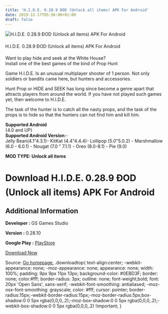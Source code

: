 ```yaml
---
title: 'H.I.D.E. 0.28.9 ÐOD (Unlock all items) APK For Android'
date: 2019-12-17T05:56:00+01:00
draft: false
---
```


![H.I.D.E. 0.28.9 ÐOD (Unlock all items) APK For Android](https://i0.wp.com/apkhome.net/wp-content/uploads/2019/11/H.I.D.E..png "H.I.D.E. 0.28.9 ÐOD (Unlock all items) APK For Android")

  

H.I.D.E. 0.28.9 ÐOD (Unlock all items) APK For Android

Want to play hide and seek at the White House?  
Install one of the best games of the kind of Prop Hunt

Game H.I.D.E. Is an unusual multiplayer shooter of 1 person. Not only soldiers or bandits came here, but hunters and accessories.

Hunt Prop or HIDE and SEEK has long since become a genre apart that attracts players from around the world. If you have not played such games yet, then welcome to H.I.D.E.

The task of the hunter is to catch all the nasty props, and the task of the props is to hide so that the hunters can not find him and kill him.

**Supported Android**  
{4.0 and UP}  
**Supported Android Version**:-  
Jelly Bean(4.1"4.3.1)- KitKat (4.4"4.4.4)- Lollipop (5.0"5.0.2) - Marshmallow (6.0 - 6.0.1) - Nougat (7.0 " 7.1.1) - Oreo (8.0-8.1) - Pie (9.0)

**MOD TYPE: Unlock all items**

Download H.I.D.E. 0.28.9 ÐOD (Unlock all items) APK For Android
================================================================

Additional Information
----------------------

**Developer :** GS Games Studio

**Version :** 0.28.10

**Google Play :** [PlayStore](https://play.google.com/store/apps/details?id=com.hgames.propvshunter)

  

[Download Now](https://store4app.co/post/h-i-d-e-0-28-9-od-unlock-all-items-apk-for-android_1574528350)

  
Source: [Go homepage.](https://store4app.co/post/h-i-d-e-0-28-9-od-unlock-all-items-apk-for-android_1574528350) .downloadtop{ text-align:center; -webkit-appearance: none; -moz-appearance: none; appearance: none; width: 100%; padding: 9px 9px 11px 13px; background-color: #0EBD3F; border: none; color:#fff; border-radius: 3px; outline: none; font-weight;bold; font: 20px 'Open Sans', sans-serif; -webkit-font-smoothing: antialiased; -moz-osx-font-smoothing: grayscale; color: #fff; cursor: pointer; border-radius:15px;-webkit-border-radius:15px;-moz-border-radius:5px;box-shadow:0 0 5px rgba(0,0,0,.2);-moz-box-shadow:0 0 5px rgba(0,0,0,.2);-webkit-box-shadow:0 0 5px rgba(0,0,0,.2) !important; }